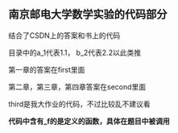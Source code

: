 ## 南京邮电大学数学实验的代码部分

结合了CSDN上的答案和书上的代码

目录中的a_1代表1.1，  b_2代表2.2以此类推

第一章的答案在first里面

第二章，第三章，第四章答案在second里面

third是我大作业的代码，不过比较乱不建议看

**代码中含有_f的是定义的函数，具体在题目中被调用**
